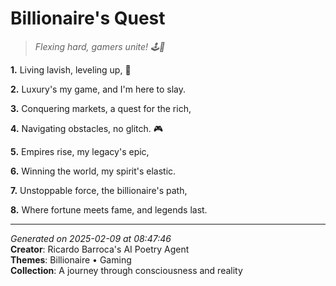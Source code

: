 # Billionaire's Quest

> *Flexing hard, gamers unite! 🕹️🤑*

**1.** Living lavish, leveling up, 💎


**2.** Luxury's my game, and I'm here to slay.


**3.** Conquering markets, a quest for the rich,


**4.** Navigating obstacles, no glitch. 🎮


**5.** Empires rise, my legacy's epic,


**6.** Winning the world, my spirit's elastic.


**7.** Unstoppable force, the billionaire's path,


**8.** Where fortune meets fame, and legends last.



---

*Generated on 2025-02-09 at 08:47:46*  
**Creator**: Ricardo Barroca's AI Poetry Agent  
**Themes**: Billionaire • Gaming  
**Collection**: A journey through consciousness and reality